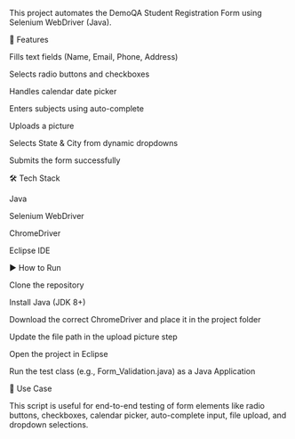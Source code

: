 This project automates the DemoQA Student Registration Form using Selenium WebDriver (Java).

🚀 Features

Fills text fields (Name, Email, Phone, Address)

Selects radio buttons and checkboxes

Handles calendar date picker

Enters subjects using auto-complete

Uploads a picture

Selects State & City from dynamic dropdowns

Submits the form successfully

🛠️ Tech Stack

Java

Selenium WebDriver

ChromeDriver

Eclipse IDE

▶️ How to Run

Clone the repository

Install Java (JDK 8+)

Download the correct ChromeDriver and place it in the project folder

Update the file path in the upload picture step

Open the project in Eclipse

Run the test class (e.g., Form_Validation.java) as a Java Application

🎯 Use Case

This script is useful for end-to-end testing of form elements like radio buttons, checkboxes, calendar picker, auto-complete input, file upload, and dropdown selections.
